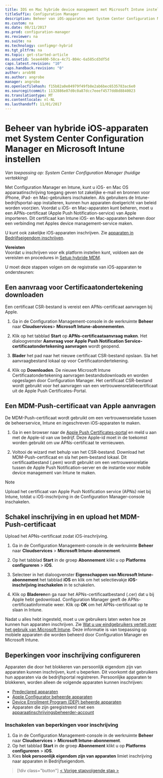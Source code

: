 ```yaml
---
title: IOS en Mac hybride device management met Microsoft Intune instellen
titleSuffix: Configuration Manager
description: Beheer van iOS-apparaten met System Center Configuration Manager en Microsoft Intune instellen.
ms.custom: na
ms.date: 08/11/2017
ms.prod: configuration-manager
ms.reviewer: na
ms.suite: na
ms.technology: configmgr-hybrid
ms.tgt_pltfrm: na
ms.topic: get-started-article
ms.assetid: 5eae4400-58ca-4c71-804c-6a585cd3df5d
caps.latest.revision: "10"
caps.handback.revision: "0"
author: arob98
ms.author: angrobe
manager: angrobe
ms.openlocfilehash: f15b82a0e04979f49fb8e2ab6bec6535783ac6e0
ms.sourcegitcommit: 1132886e07d0c0a87dcc7eeef4577dd8d8840023
ms.translationtype: MT
ms.contentlocale: nl-NL
ms.lasthandoff: 11/01/2017
---
```

# <a name="set-up-ios-hybrid-device-management-with-system-center-configuration-manager-and-microsoft-intune"></a>Beheer van hybride iOS-apparaten met System Center Configuration Manager en Microsoft Intune instellen

*Van toepassing op: System Center Configuration Manager (huidige vertakking)*

Met Configuration Manager en Intune, kunt u iOS- en Mac OS apparaatinschrijving toegang geven tot zakelijke e-mail en bronnen voor iPhone, iPad- en Mac-gebruikers inschakelen. Als gebruikers de Intune-bedrijfsportal-app installeren, kunnen hun apparaten doelgericht van beleid worden voorzien. Voordat u iOS- en Mac-apparaten kunt beheren, moet u een APNs-certificaat (Apple Push Notification-service) van Apple importeren. Dit certificaat kan Intune iOS- en Mac-apparaten beheren door een verbinding met Apples device management-service maken.  

 U kunt ook zakelijke iOS-apparaten inschrijven.  Zie [apparaten in Bedrijfseigendom inschrijven](enroll-company-owned-devices.md).  

**Vereisten**<br>
Voordat u inschrijven voor elk platform instellen kunt, voldoen aan de vereisten en procedures in [Setup hybride MDM](setup-hybrid-mdm.md).

U moet deze stappen volgen om de registratie van iOS-apparaten te ondersteunen:  

## <a name="download-a-certificate-signing-request"></a>Een aanvraag voor Certificaatondertekening downloaden
Een certificaat CSR-bestand is vereist een APNs-certificaat aanvragen bij Apple.  

1.  Ga in de Configuration Management-console in de werkruimte **Beheer** naar **Cloudservices**> **Microsoft Intune-abonnementen**.  

2.  Klik op het tabblad **Start** op **APNs-certificaataanvraag maken**. Het dialoogvenster **Aanvraag voor Apple Push Notification Service-certificaatondertekening aanvragen** wordt geopend.  

3.  **Blader** het pad naar het nieuwe certificaat CSR-bestand opslaan. Sla het aanvraagbestand lokaal op voor Certificaatondertekening.  

4.  Klik op **Downloaden**. De nieuwe Microsoft Intune Certificaatondertekening aanvragen bestandsdownloads en worden opgeslagen door Configuration Manager. Het certificaat CSR-bestand wordt gebruikt voor het aanvragen van een vertrouwensrelatiecertificaat uit de Apple Push Certificates-Portal.  

## <a name="request-an-mdm-push-certificate-from-apple"></a>Een MDM-Push-certificaat van Apple aanvragen
De MDM-Push-certificaat wordt gebruikt om een vertrouwensrelatie tussen de beheerservice, Intune en ingeschreven iOS-apparaten te maken.  

1.  Ga in een browser naar de [Apple Push Certificates-portal](http://go.microsoft.com/fwlink/?LinkId=269844) en meld u aan met de Apple-id van uw bedrijf. Deze Apple-id moet in de toekomst worden gebruikt om uw APNs-certificaat te vernieuwen.  

2.  Voltooi de wizard met behulp van het CSR-bestand. Download het MDM-Push-certificaat en sla het pem-bestand lokaal. Dit certificaatbestand (.pem) wordt gebruikt om een vertrouwensrelatie tussen de Apple Push Notification-server en de instantie voor mobile device management van Intune te maken.  

> [!NOTE]  
>  Upload het certificaat van Apple Push Notification service (APNs) niet bij Intune, totdat u iOS-inschrijving in de Configuration Manager-console inschakelen.  

## <a name="enable-enrollment-and-upload-the-mdm-push-certificate"></a>Schakel inschrijving in en upload het MDM-Push-certificaat
Upload het APNs-certificaat zodat iOS-inschrijving.  

1.  Ga in de Configuration Management-console in de werkruimte **Beheer** naar **Cloudservices** > **Microsoft Intune-abonnement**.  

2.  Op het tabblad **Start** in de groep **Abonnement** klikt u op **Platforms configureren** > **iOS**.  

3.  Selecteer in het dialoogvenster **Eigenschappen van Microsoft Intune-abonnement** het tabblad **iOS** en klik om het selectievakje **iOS-inschrijving inschakelen** in te schakelen.  
4.  Klik op **Bladeren**en ga naar het APNs-certificaatbestand (.cer) dat u bij Apple hebt gedownload. Configuration Manager geeft de APNs-certificaatinformatie weer. Klik op **OK** om het APNs-certificaat op te slaan in Intune.  

Nadat u alles hebt ingesteld, moet u uw gebruikers laten weten hoe ze kunnen hun apparaten inschrijven. Zie [Wat u uw eindgebruikers vertelt over het gebruik van Microsoft Intune](https://docs.microsoft.com/intune/end-user-educate). Deze informatie is van toepassing op mobiele apparaten die worden beheerd door Configuration Manager en Microsoft Intune.

## <a name="configure-enrollment-restrictions"></a>Beperkingen voor inschrijving configureren

Apparaten die door het blokkeren van persoonlijk eigendom zijn van apparaten kunnen inschrijven, kunt u beperken. Dit voorkomt dat gebruikers hun apparaten via de bedrijfsportal registreren. Persoonlijke apparaten te blokkeren, worden alleen de volgende apparaten kunnen inschrijven:
- [Predeclared apparaten](predeclare-devices-with-hardware-id.md)
- [Apple Configurator beheerde apparaten](ios-hybrid-enrollment-using-apple-configurator.md)
- [Device Enrollment Program (DEP) beheerde apparaten](ios-device-enrollment-program-for-hybrid.md)
- Apparaten die zijn geregistreerd met een [apparaatinschrijvingsbeheerder-account](enroll-devices-with-device-enrollment-manager.md)

### <a name="to-enable-enrollment-restrictions"></a>Inschakelen van beperkingen voor inschrijving
1.  Ga in de Configuration Management-console in de werkruimte **Beheer** naar **Cloudservices** > **Microsoft Intune-abonnement**.
2.  Op het tabblad **Start** in de groep **Abonnement** klikt u op **Platforms configureren** > **iOS**.
3.  Kies **blok persoonlijk eigendom zijn van apparaten** limiet inschrijving naar apparaten in Bedrijfseigendom.

> [!div class="button"]
[< Vorige stap](create-service-connection-point.md)[volgende stap >  ](set-up-additional-management.md)
